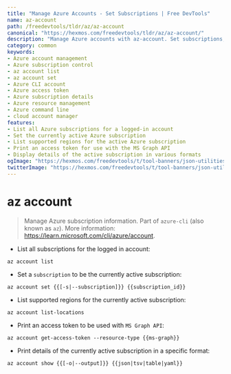 ```yaml
---
title: "Manage Azure Accounts - Set Subscriptions | Free DevTools"
name: az-account
path: /freedevtools/tldr/az/az-account
canonical: "https://hexmos.com/freedevtools/tldr/az/az-account/"
description: "Manage Azure accounts with az-account. Set subscriptions, list locations, and get access tokens for Azure resources. Free online tool, no registration required."
category: common
keywords:
- Azure account management
- Azure subscription control
- az account list
- az account set
- Azure CLI account
- Azure access token
- Azure subscription details
- Azure resource management
- Azure command line
- cloud account manager
features:
- List all Azure subscriptions for a logged-in account
- Set the currently active Azure subscription
- List supported regions for the active Azure subscription
- Print an access token for use with the MS Graph API
- Display details of the active subscription in various formats
ogImage: "https://hexmos.com/freedevtools/t/tool-banners/json-utilities-banner.png"
twitterImage: "https://hexmos.com/freedevtools/t/tool-banners/json-utilities-banner.png"
---
```


# az account

> Manage Azure subscription information.
> Part of `azure-cli` (also known as `az`).
> More information: <https://learn.microsoft.com/cli/azure/account>.

- List all subscriptions for the logged in account:

`az account list`

- Set a `subscription` to be the currently active subscription:

`az account set {{[-s|--subscription]}} {{subscription_id}}`

- List supported regions for the currently active subscription:

`az account list-locations`

- Print an access token to be used with `MS Graph API`:

`az account get-access-token --resource-type {{ms-graph}}`

- Print details of the currently active subscription in a specific format:

`az account show {{[-o|--output]}} {{json|tsv|table|yaml}}`
